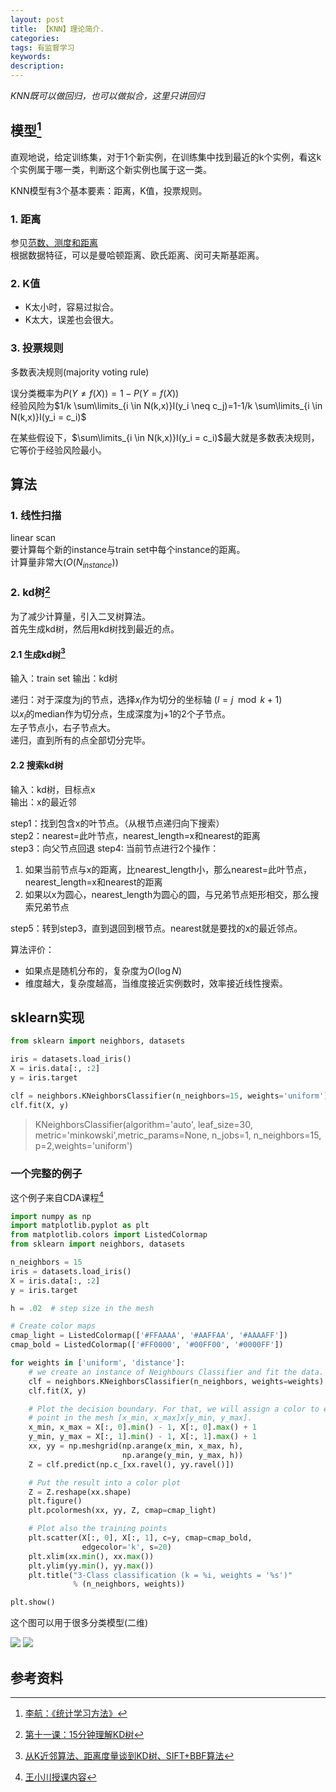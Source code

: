 ```yaml
---
layout: post
title: 【KNN】理论简介.
categories:
tags: 有监督学习
keywords:
description:
---
```


*KNN既可以做回归，也可以做拟合，这里只讲回归*  

## 模型[^lihang]

直观地说，给定训练集，对于1个新实例，在训练集中找到最近的k个实例，看这k个实例属于哪一类，判断这个新实例也属于这一类。  

KNN模型有3个基本要素：距离，K值，投票规则。  

### 1. 距离

参见[范数、测度和距离](http://www.guofei.site/2017/06/04/distance.html#title15)  
根据数据特征，可以是曼哈顿距离、欧氏距离、闵可夫斯基距离。  

### 2. K值

- K太小时，容易过拟合。  
- K太大，误差也会很大。  

### 3. 投票规则

多数表决规则(majority voting rule)   


误分类概率为$P(Y \neq f(X))=1-P(Y=f(X))$  
经验风险为$1/k \sum\limits_{i \in N(k,x)}I(y_i \neq c_j)=1-1/k \sum\limits_{i \in N(k,x)}I(y_i = c_i)$  

在某些假设下，$\sum\limits_{i \in N(k,x)}I(y_i = c_i)$最大就是多数表决规则，它等价于经验风险最小。  

## 算法

### 1. 线性扫描

linear scan  
要计算每个新的instance与train set中每个instance的距离。  
计算量非常大($O(N_{instance})$)  

### 2. kd树[^blog1]

为了减少计算量，引入二叉树算法。  
首先生成kd树，然后用kd树找到最近的点。  

#### 2.1 生成kd树[^blog2]

输入：train set
输出：kd树

递归：对于深度为j的节点，选择$x_l$作为切分的坐标轴 ($l=j \mod k +1$)  
以$x_l$的median作为切分点，生成深度为j+1的2个子节点。  
左子节点小，右子节点大。  
递归，直到所有的点全部切分完毕。  

#### 2.2 搜索kd树

输入：kd树，目标点x  
输出：x的最近邻  

step1：找到包含x的叶节点。（从根节点递归向下搜索）  
step2：nearest=此叶节点，nearest_length=x和nearest的距离  
step3：向父节点回退
step4: 当前节点进行2个操作：  
1. 如果当前节点与x的距离，比nearest_length小，那么nearest=此叶节点，nearest_length=x和nearest的距离
2. 如果以x为圆心，nearest_length为圆心的圆，与兄弟节点矩形相交，那么搜索兄弟节点

step5：转到step3，直到退回到根节点。nearest就是要找的x的最近邻点。


算法评价：  
- 如果点是随机分布的，复杂度为$O(\log N)$  
- 维度越大，复杂度越高，当维度接近实例数时，效率接近线性搜索。  


## sklearn实现


```py
from sklearn import neighbors, datasets

iris = datasets.load_iris()
X = iris.data[:, :2]
y = iris.target
```


```py
clf = neighbors.KNeighborsClassifier(n_neighbors=15, weights='uniform')
clf.fit(X, y)
```
>KNeighborsClassifier(algorithm='auto', leaf_size=30, metric='minkowski',metric_params=None, n_jobs=1, n_neighbors=15, p=2,weights='uniform')


### 一个完整的例子


这个例子来自CDA课程[^wangxiaochuan]
```py
import numpy as np
import matplotlib.pyplot as plt
from matplotlib.colors import ListedColormap
from sklearn import neighbors, datasets

n_neighbors = 15
iris = datasets.load_iris()
X = iris.data[:, :2]
y = iris.target

h = .02  # step size in the mesh

# Create color maps
cmap_light = ListedColormap(['#FFAAAA', '#AAFFAA', '#AAAAFF'])
cmap_bold = ListedColormap(['#FF0000', '#00FF00', '#0000FF'])

for weights in ['uniform', 'distance']:
    # we create an instance of Neighbours Classifier and fit the data.
    clf = neighbors.KNeighborsClassifier(n_neighbors, weights=weights)
    clf.fit(X, y)

    # Plot the decision boundary. For that, we will assign a color to each
    # point in the mesh [x_min, x_max]x[y_min, y_max].
    x_min, x_max = X[:, 0].min() - 1, X[:, 0].max() + 1
    y_min, y_max = X[:, 1].min() - 1, X[:, 1].max() + 1
    xx, yy = np.meshgrid(np.arange(x_min, x_max, h),
                         np.arange(y_min, y_max, h))
    Z = clf.predict(np.c_[xx.ravel(), yy.ravel()])

    # Put the result into a color plot
    Z = Z.reshape(xx.shape)
    plt.figure()
    plt.pcolormesh(xx, yy, Z, cmap=cmap_light)

    # Plot also the training points
    plt.scatter(X[:, 0], X[:, 1], c=y, cmap=cmap_bold,
                edgecolor='k', s=20)
    plt.xlim(xx.min(), xx.max())
    plt.ylim(yy.min(), yy.max())
    plt.title("3-Class classification (k = %i, weights = '%s')"
              % (n_neighbors, weights))

plt.show()
```


这个图可以用于很多分类模型(二维)  


<img src='http://www.guofei.site/public/postimg/KNN1.png'>  
<img src='http://www.guofei.site/public/postimg/KNN2.png'>


## 参考资料
[^wangxiaochuan]: [王小川授课内容](https://weibo.com/hgsz2003)  
[^lihang]: [李航：《统计学习方法》](https://www.weibo.com/u/2060750830?refer_flag=1005055013_)
[^blog1]: [第十一课：15分钟理解KD树](http://www.jianshu.com/p/ffe52db3e12b)
[^blog2]:[从K近邻算法、距离度量谈到KD树、SIFT+BBF算法](http://blog.csdn.net/likika2012/article/details/39619687)
